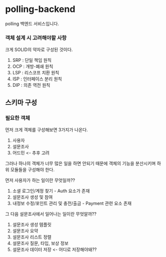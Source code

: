 # polling-backend
 polling 백엔드 서비스입니다.

### 객체 설계 시 고려해야할 사항

크게 SOLID의 약자로 구성된 것이다. 

1. SRP : 단일 책임 원칙
2. OCP : 개방-폐쇄 원칙
3. LSP : 리스코프 치환 원칙
4. ISP : 인터페이스 분리 원칙
5. DIP : 의존 역전 원칙

## 스키마 구성

### 필요한 객체

먼저 크게 객체를 구성해보면 3가지가 나온다. 

1. 사용자
2. 설문조사
3. 어드민 <- 추후 고려

그러나 하나의 객체가 너무 많은 일을 하면 안되기 때문에 객체의 기능을 분산시키며 하위 모듈들을 구성해야 한다.

먼저 사용자가 하는 일이란 무엇일까??

1. 소셜 로그인/계정 찾기 - Auth 요소가 존재
2. 설문조사 생성 및 참여
3. 내정보 수정/포인트 관리 및 충전/출금 - Payment 관련 요소 존재

그 다음 설문조사에서 일어나는 일이란 무엇알까??

1. 설문조사 생성 템플릿
2. 설문조사 요약
3. 설문조사 리스트 정렬
4. 설문조사 질문, 타입, 보상 정보 
5. 설문조사 데이터 저장 <- 어디로 저장해야돼??